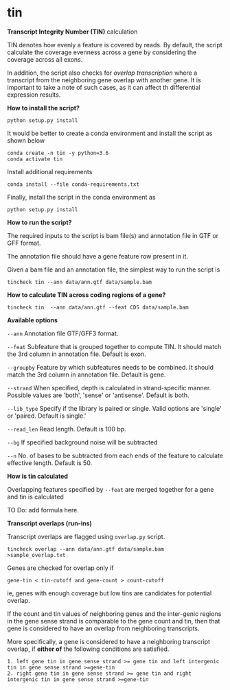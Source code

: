# tin
**Transcript Integrity Number (TIN)** calculation

TIN denotes how evenly a feature is covered by reads. By default, the script calculate the coverage evenness across a 
gene by considering the coverage across all exons.

In addition, the script also checks for *overlap transcription* where a transcript from the neighboring gene overlap with another gene.
It is important to take a note of such cases, as it can affect th differential expression results.

**How to install the script?**
    
    python setup.py install

It would be better to create a conda environment and install the script as shown below
    
    conda create -n tin -y python=3.6
    conda activate tin

Install additional requirements
    
    conda install --file conda-requirements.txt 

Finally, install the script in the conda environment as
    
    python setup.py install

**How to run the script?**

The required inputs to the script is bam file(s) and annotation file in GTF or GFF format.
 
The annotation file should have a gene feature row present in it.

Given a bam file and an annotation file, the simplest way to run the script is

    tincheck tin --ann data/ann.gtf data/sample.bam 

**How to calculate TIN across coding regions of a gene?**
    
    tincheck tin  --ann data/ann.gtf --feat CDS data/sample.bam 

**Available options**

`--ann` Annotation file GTF/GFF3 format.

`--feat` Subfeature that is grouped together to compute TIN. It should match the 3rd column in annotation file.
         Default is exon.
         
`--groupby` Feature by which subfeatures needs to be combined. It should match the 3rd column in annotation file.
            Default is gene.
         
`--strand` When specified, depth is calculated in strand-specific manner. Possible values are 'both', 'sense' or 'antisense'. Default is both.

`--lib_type` Specify if the library is paired or single. Valid options are 'single' or 'paired. Default is single.'

`--read_len` Read length. Default is 100 bp.

`--bg` If specified background noise will be subtracted
 
`--n` No. of bases to be subtracted from each ends of the feature to calculate effective length. Default is 50.
    
**How is tin calculated**

Overlapping features specified by `--feat` are merged together for a gene and tin is calculated 

TO Do: add formula  here.

**Transcript overlaps (run-ins)**

Transcript overlaps are flagged using `overlap.py` script.

	tincheck overlap --ann data/ann.gtf data/sample.bam >sample_overlap.txt

Genes are checked for overlap only if 

    gene-tin < tin-cutoff and gene-count > count-cutoff
    
 ie, genes with enough coverage but low tins are candidates for potential overlap.
 
If the count and tin values of neighboring genes and the inter-genic regions in the gene sense strand is 
comparable to the gene count and tin, then that gene is considered to have an overlap from neighboring transcripts.


More specifically, a gene is considered to have a neighboring transcript overlap, if **either of** the following conditions are satisfied.

    
    1. left gene tin in gene sense strand >= gene tin and left intergenic tin in gene sense strand >=gene-tin
    2. right gene tin in gene sense strand >= gene tin and right intergenic tin in gene sense strand >=gene-tin

